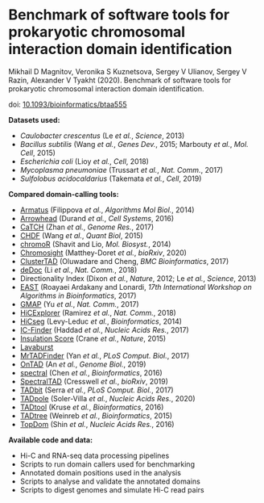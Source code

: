 # Benchmark of software tools for prokaryotic chromosomal interaction domain identification

Mikhail D Magnitov, Veronika S Kuznetsova, Sergey V Ulianov, Sergey V Razin, Alexander V Tyakht (2020). Benchmark of software tools for prokaryotic chromosomal interaction domain identification.

doi: [10.1093/bioinformatics/btaa555](https://doi.org/10.1093/bioinformatics/btaa555)

**Datasets used:**
* *Caulobacter crescentus* (Le *et al.*, *Science*, 2013)
* *Bacillus subtilis* (Wang *et al.*, *Genes Dev.*, 2015; Marbouty *et al.*, *Mol. Cell*, 2015)
* *Escherichia coli* (Lioy *et al.*, *Cell*, 2018)
* *Mycoplasma pneumoniae* (Trussart *et al.*, *Nat. Comm.*, 2017)
* *Sulfolobus acidocaldarius* (Takemata *et al.*, *Cell*, 2019)

**Compared domain-calling tools:**
* [Armatus](https://github.com/kingsfordgroup/armatus/) (Filippova *et al.*, *Algorithms Mol Biol.*, 2014)
* [Arrowhead](https://github.com/aidenlab/juicer/wiki/Arrowhead) (Durand *et al.*, *Cell Systems*, 2016)
* [CaTCH](https://github.com/zhanyinx/CaTCH_R) (Zhan *et al.*, *Genome Res.*, 2017)
* [CHDF](https://link.springer.com/article/10.1007/s40484-015-0047-9) (Wang *et al.*, *Quant Biol*, 2015)
* [chromoR](https://cran.r-project.org/web/packages/chromoR/index.html) (Shavit and Lio, *Mol. Biosyst.*, 2014)
* [Chromosight](https://github.com/koszullab/chromosight) (Matthey-Doret *et al.*, *bioRxiv*, 2020)
* [ClusterTAD](https://github.com/BDM-Lab/ClusterTAD) (Oluwadare and Cheng, *BMC Bioinformatics*, 2017)
* [deDoc](https://github.com/yinxc/structural-information-minimisation) (Li *et al.*, *Nat. Comm.*, 2018)
* Directionality Index (Dixon *et al.*, *Nature*, 2012; Le *et al.*, *Science*, 2013)
* [EAST](https://github.com/ucrbioinfo/EAST) (Roayaei Ardakany and Lonardi, *17th International Workshop on Algorithms in Bioinformatics*, 2017)
* [GMAP](https://github.com/wbaopaul/rGMAP) (Yu *et al.*, *Nat. Comm.*, 2017)
* [HiCExplorer](https://github.com/deeptools/HiCExplorer) (Ramirez *et al.*, *Nat. Comm.*, 2018)
* [HiCseg](https://CRAN.R-project.org/package=HiCseg) (Levy-Leduc *et al.*, *Bioinformatics*, 2014)
* [IC-Finder](https://github.com/bcm-uga/IC-Finder) (Haddad *et al.*, *Nucleic Acids Res.*, 2017)
* [Insulation Score](https://github.com/dekkerlab/crane-nature-2015/) (Crane *et al.*, *Nature*, 2015)
* [Lavaburst](https://github.com/nvictus/lavaburst)
* [MrTADFinder](https://github.com/gersteinlab/MrTADFinder) (Yan *et al.*, *PLoS Comput. Biol.*, 2017)
* [OnTAD](https://github.com/anlin00007/OnTAD) (An *et al.*, *Genome Biol.*, 2019)
* [spectral](https://github.com/laseaman/4D_Nucleome_Analysis_Toolbox) (Chen *et al.*, *Bioinformatics*, 2016)
* [SpectralTAD](https://github.com/dozmorovlab/SpectralTAD) (Cresswell *et al.*, *bioRxiv*, 2019)
* [TADbit](https://github.com/3DGenomes/TADbit) (Serra *et al.*, *PLoS Comput. Biol.*, 2017)
* [TADpole](https://github.com/3DGenomes/TADpole) (Soler-Villa *et al.*, *Nucleic Acids Res.*, 2020)
* [TADtool](https://github.com/vaquerizaslab/tadtool) (Kruse *et al.*, *Bioinformatics*, 2016)
* [TADtree](http://compbio.cs.brown.edu/projects/tadtree/) (Weinreb *et al.*, *Bioinformatics*, 2015)
* [TopDom](https://github.com/HenrikBengtsson/TopDom) (Shin *et al.*, *Nucleic Acids Res.*, 2016)

**Available code and data:**
* Hi-C and RNA-seq data processing pipelines
* Scripts to run domain callers used for benchmarking
* Annotated domain positions used in the analysis
* Scripts to analyse and validate the annotated domains
* Scripts to digest genomes and simulate Hi-C read pairs
